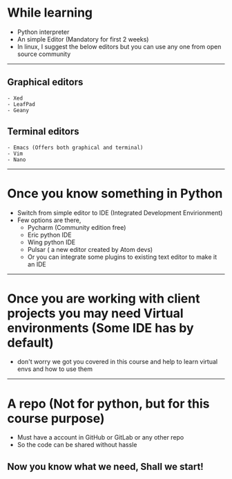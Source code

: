 # While learning
- Python interpreter 
- An simple Editor (Mandatory for first 2 weeks)
- In linux, I suggest the below editors but you can use any one from open source community

***

## Graphical editors
	- Xed
	- LeafPad
	- Geany
## Terminal editors
	- Emacs (Offers both graphical and terminal)
	- Vim
	- Nano

*** 
# Once you know something in Python
- Switch from simple editor to IDE (Integrated Development Envirionment)
- Few options are there,
	- Pycharm (Community edition free)
	- Eric python IDE
	- Wing python IDE
	- Pulsar ( a new editor created by Atom devs)
	- Or you can integrate some plugins to existing text editor to make it an IDE

*** 
# Once you are working with client projects you may need Virtual environments (Some IDE has by default)
- don't worry we got you covered in this course and help to learn virtual envs and how to use them 

***

# A repo (Not for python, but for this course purpose)
- Must have a account in GitHub or GitLab or any other repo 
- So the code can be shared without hassle

## Now you know what we need, Shall we start!

